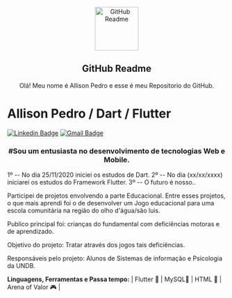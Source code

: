<p align="center">
 <img width="100px" src="https://res.cloudinary.com/anuraghazra/image/upload/v1594908242/logo_ccswme.svg" align="center" alt="GitHub Readme " />
 <h2 align="center">GitHub Readme </h2>
 <p align="center">Olá! Meu nome é Allison Pedro e esse é meu Repositorio do GitHub.</p>
</p>
 
 # Allison Pedro / Dart / Flutter 



[![Linkedin Badge](https://img.shields.io/badge/-Allison%20Pedro-6633cc?style=flat-square&logo=Linkedin&logoColor=white&link=https://www.linkedin.com/in/allison-pedro-a817b7129/)](https://www.linkedin.com/in/allison-pedro-a817b7129/) 
[
![Gmail Badge](https://img.shields.io/badge/-Allisondjkk@gmail.com-6633cc?style=flat-square&logo=Gmail&logoColor=white&link=mailto:diego.schell.f@gmail.com)](mailto:allisondjkk@gmail.com)

<h3 align="center">#Sou um entusiasta no desenvolvimento de tecnologias Web e Mobile.
 </h2>

1º -- No dia 25/11/2020 iniciei os estudos de Dart.
2º -- No dia (xx/xx/xxxx) iniciarei os estudos do Framework Flutter.
3º -- O futuro é nosso..

Participei de projetos envolvendo a parte Educacional. Entre esses projetos, o que mais aprendi foi o de desenvolver um Jogo educacional para uma escola comunitária na região do olho d'água/são luis.   

Publico principal foi: crianças do fundamental com deficiências motoras e de aprendizado.

Objetivo do projeto: Tratar através dos jogos tais deficiências.

Responsáveis pelo projeto:  Alunos de Sistemas de informação e Psicologia da UNDB.


**Linguagens, Ferramentas e Passa tempo:**
 | Flutter 💙 | MySQL💜 | HTML 🧡 | Arena of Valor 🎮 |
